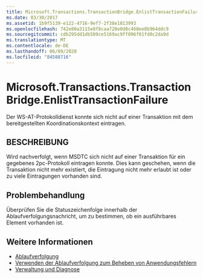 ```yaml
---
title: Microsoft.Transactions.TransactionBridge.EnlistTransactionFailure
ms.date: 03/30/2017
ms.assetid: 1b9f5139-e122-4716-9ef7-2f38e1813993
ms.openlocfilehash: 742e80a3115e8f8caa728e0d8c460ee8b964ddc9
ms.sourcegitcommit: cdb295dd1db589ce5169ac9ff096f01fd0c2da9d
ms.translationtype: MT
ms.contentlocale: de-DE
ms.lasthandoff: 06/09/2020
ms.locfileid: "84588716"
---
```

# <a name="microsofttransactionstransactionbridgeenlisttransactionfailure"></a>Microsoft.Transactions.TransactionBridge.EnlistTransactionFailure
Der WS-AT-Protokolldienst konnte sich nicht auf einer Transaktion mit dem bereitgestellten Koordinationskontext eintragen.  
  
## <a name="description"></a>BESCHREIBUNG  
 Wird nachverfolgt, wenn MSDTC sich nicht auf einer Transaktion für ein gegebenes 2pc-Protokoll eintragen konnte.  Dies kann geschehen, wenn die Transaktion nicht mehr existiert, die Eintragung nicht mehr erlaubt ist oder zu viele Eintragungen vorhanden sind.  
  
## <a name="troubleshooting"></a>Problembehandlung  
 Überprüfen Sie die Statuszeichenfolge innerhalb der Ablaufverfolgungsnachricht, um zu bestimmen, ob ein ausführbares Element vorhanden ist.  
  
## <a name="see-also"></a>Weitere Informationen

- [Ablaufverfolgung](index.md)
- [Verwenden der Ablaufverfolgung zum Beheben von Anwendungsfehlern](using-tracing-to-troubleshoot-your-application.md)
- [Verwaltung und Diagnose](../index.md)
